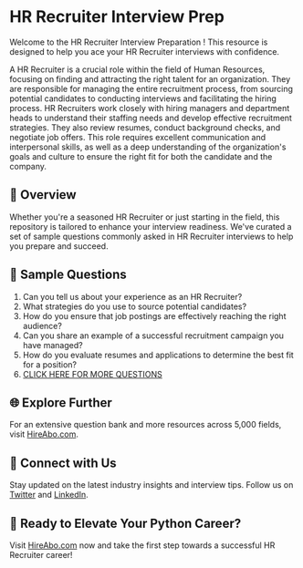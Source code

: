 # HR Recruiter Interview Prep

Welcome to the HR Recruiter Interview Preparation ! This resource is designed to help you ace your HR Recruiter interviews with confidence.

A HR Recruiter is a crucial role within the field of Human Resources, focusing on finding and attracting the right talent for an organization. They are responsible for managing the entire recruitment process, from sourcing potential candidates to conducting interviews and facilitating the hiring process. HR Recruiters work closely with hiring managers and department heads to understand their staffing needs and develop effective recruitment strategies. They also review resumes, conduct background checks, and negotiate job offers. This role requires excellent communication and interpersonal skills, as well as a deep understanding of the organization's goals and culture to ensure the right fit for both the candidate and the company.

## 🚀 Overview

Whether you're a seasoned HR Recruiter or just starting in the field, this repository is tailored to enhance your interview readiness. We've curated a set of sample questions commonly asked in HR Recruiter interviews to help you prepare and succeed.

## 📝 Sample Questions

1. Can you tell us about your experience as an HR Recruiter?
2. What strategies do you use to source potential candidates?
3. How do you ensure that job postings are effectively reaching the right audience?
4. Can you share an example of a successful recruitment campaign you have managed?
5. How do you evaluate resumes and applications to determine the best fit for a position?
6. [CLICK HERE FOR MORE QUESTIONS](https://hireabo.com/job/1_1_11/HR%20Recruiter)

## 🌐 Explore Further

For an extensive question bank and more resources across 5,000 fields, visit [HireAbo.com](https://www.hireabo.com).

## 📱 Connect with Us

Stay updated on the latest industry insights and interview tips. Follow us on [Twitter](https://twitter.com/hireabo) and [LinkedIn](https://www.linkedin.com/in/hire-abo-3609972a8/).

## 🚀 Ready to Elevate Your Python Career?

Visit [HireAbo.com](https://www.hireabo.com) now and take the first step towards a successful HR Recruiter career!